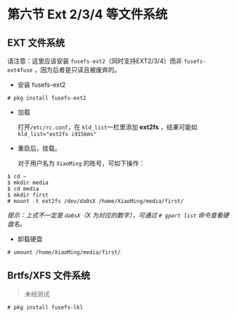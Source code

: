 # 第六节 Ext 2/3/4 等文件系统

## EXT 文件系统

请注意：这里应该安装 `fusefs-ext2`（同时支持EXT2/3/4）而非 `fusefs-ext4fuse` ，因为后者是只读且被废弃的。

-   安装 fusefs-ext2

```
# pkg install fusefs-ext2
```

-   加载

    打开`/etc/rc.conf`，在 `kld_list`一栏里添加 **ext2fs** ，结果可能如 `kld_list="ext2fs i915kms"`
    
-   重启后，挂载。

    对于用户名为 `XiaoMing` 的账号，可如下操作：

```
$ cd ~
$ mkdir media
$ cd media
$ mkdir first
# mount -t ext2fs /dev/da0sX /home/XiaoMing/media/first/
```

_提示：上式不一定是 `da0sX`（X 为对应的数字），可通过 `# gpart list` 命令查看硬盘名。_
    
-   卸载硬盘

`# umount /home/XiaoMing/media/first/`

## Brtfs/XFS 文件系统

>未经测试

```
# pkg install fusefs-lkl
```
